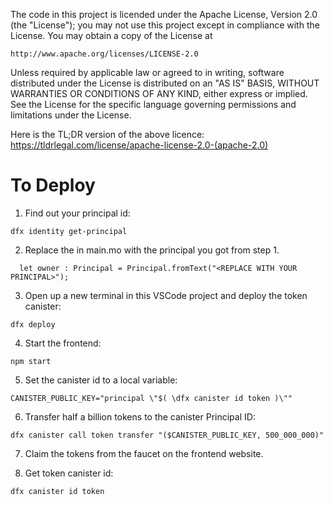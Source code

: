 The code in this project is licended under the Apache License, Version 2.0 (the "License");
you may not use this project except in compliance with the License.
You may obtain a copy of the License at

    http://www.apache.org/licenses/LICENSE-2.0

Unless required by applicable law or agreed to in writing, software
distributed under the License is distributed on an "AS IS" BASIS,
WITHOUT WARRANTIES OR CONDITIONS OF ANY KIND, either express or implied.
See the License for the specific language governing permissions and
limitations under the License.

Here is the TL;DR version of the above licence:
https://tldrlegal.com/license/apache-license-2.0-(apache-2.0)

# To Deploy

1. Find out your principal id:

```
dfx identity get-principal
```

2. Replace the <REPLACE WITH YOUR PRINCIPAL> in main.mo with the principal you got from step 1.

```
  let owner : Principal = Principal.fromText("<REPLACE WITH YOUR PRINCIPAL>");
```

3. Open up a new terminal in this VSCode project and deploy the token canister:

```
dfx deploy
```

4. Start the frontend:

```
npm start
```

5. Set the canister id to a local variable:

```
CANISTER_PUBLIC_KEY="principal \"$( \dfx canister id token )\""
```

6. Transfer half a billion tokens to the canister Principal ID:

```
dfx canister call token transfer "($CANISTER_PUBLIC_KEY, 500_000_000)"
```

7. Claim the tokens from the faucet on the frontend website.

8. Get token canister id:

```
dfx canister id token
```
